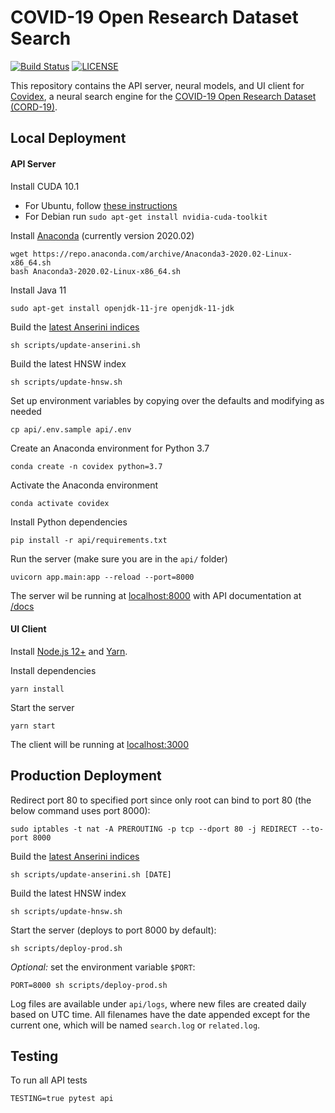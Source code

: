 # COVID-19 Open Research Dataset Search

[![Build Status](https://api.travis-ci.com/castorini/covidex.svg?branch=master)](https://travis-ci.org/castorini/covidex)
[![LICENSE](https://img.shields.io/badge/license-Apache-blue.svg?style=flat)](https://www.apache.org/licenses/LICENSE-2.0)

This repository contains the API server, neural models, and UI client for [Covidex](https://covidex.ai), a neural search engine for the [COVID-19 Open Research Dataset (CORD-19)](https://pages.semanticscholar.org/coronavirus-research).


## Local Deployment

#### API Server

Install CUDA 10.1
+ For Ubuntu, follow [these instructions](https://developer.nvidia.com/cuda-10.1-download-archive-update2)
+ For Debian run `sudo apt-get install nvidia-cuda-toolkit`

Install [Anaconda](https://docs.anaconda.com/anaconda/install/linux/) (currently version 2020.02)
```
wget https://repo.anaconda.com/archive/Anaconda3-2020.02-Linux-x86_64.sh
bash Anaconda3-2020.02-Linux-x86_64.sh
```

Install Java 11
```
sudo apt-get install openjdk-11-jre openjdk-11-jdk
```

Build the [latest Anserini indices](https://github.com/castorini/anserini/blob/master/docs/experiments-cord19.md)
```
sh scripts/update-anserini.sh
```

Build the latest HNSW index
```
sh scripts/update-hnsw.sh
```

Set up environment variables by copying over the defaults and modifying as needed
```
cp api/.env.sample api/.env
```

Create an Anaconda environment for Python 3.7
```
conda create -n covidex python=3.7
```

Activate the Anaconda environment
```
conda activate covidex
```

Install Python dependencies
```
pip install -r api/requirements.txt
```

Run the server (make sure you are in the `api/` folder)
```
uvicorn app.main:app --reload --port=8000
```

The server wil be running at [localhost:8000](http://localhost:8000) with API documentation at [/docs](http://localhost:8000/docs)


#### UI Client

Install  [Node.js 12+](https://nodejs.org/en/download/) and [Yarn](https://classic.yarnpkg.com/en/docs/install/).

Install dependencies
```
yarn install
```

Start the server
```
yarn start
```

The client will be running at [localhost:3000](http://localhost:3000)


## Production Deployment

Redirect port 80 to specified port since only root can bind to port 80 (the below command uses port 8000):
```
sudo iptables -t nat -A PREROUTING -p tcp --dport 80 -j REDIRECT --to-port 8000
```

Build the [latest Anserini indices](https://github.com/castorini/anserini/blob/master/docs/experiments-cord19.md)
```
sh scripts/update-anserini.sh [DATE]
```

Build the latest HNSW index
```
sh scripts/update-hnsw.sh
```

Start the server (deploys to port 8000 by default):
```
sh scripts/deploy-prod.sh
```

*Optional:* set the environment variable `$PORT`:
```
PORT=8000 sh scripts/deploy-prod.sh
```

Log files are available under `api/logs`, where new files are created daily based on UTC time. All filenames have the date appended except for the current one, which will be named `search.log` or `related.log`.


## Testing

To run all API tests
```
TESTING=true pytest api
```
